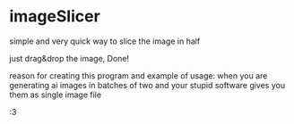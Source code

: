 # imageSlicer
simple and very quick way to slice the image in half

just drag&drop the image, Done!

reason for creating this program and example of usage: 
when you are generating ai images in batches of two and your stupid software gives you them as single image file



:3
